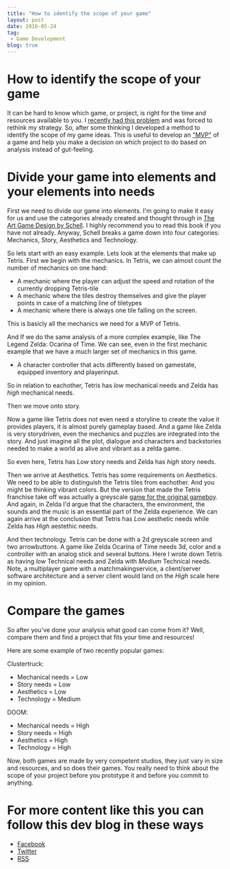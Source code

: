```yaml
---
title: "How to identify the scope of your game"
layout: post
date: 2016-05-24
tag:
 - Game Development
blog: true
---
```

# How to identify the scope of your game
It can be hard to know which game, or project, is right for the time and resources available to you. I [recently had this problem](/bamsing-day-12/) and was forced to rethink my strategy. So, after some thinking I developed a method to identify the scope of my game ideas. This is useful to develop an ["MVP"](https://en.wikipedia.org/wiki/Minimum_viable_product) of a game and help you make a decision on which project to do based on analysis instead of gut-feeling.

# Divide your game into elements and your elements into needs

First we need to divide our game into elements. I'm going to make it easy for us and use the categories already created and thought through in [The Art Game Design by Schell](http://www.amazon.com/Art-Game-Design-book-lenses/dp/0123694965). I highly recommend you to read this book if you have not already. Anyway, Schell breaks a game down into four categories:
Mechanics, Story, Aesthetics and Technology.

So lets start with an easy example. Lets look at the elements that make up Tetris.
First we begin with the mechanics.
In Tetris, we can almost count the number of mechanics on one hand:

 * A mechanic where the player can adjust the speed and rotation of the currently dropping Tetris-tile
 * A mechanic where the tiles destroy themselves and give the player points in case of a matching line of tiletypes
 * A mechanic where there is always one tile falling on the screen.

This is basicly all the mechanics we need for a MVP of Tetris.

And If we do the same analysis of a more complex example, like The Legend Zelda: Ocarina of Time. We can see, even in the first mechanic example that we have a much larger set of mechanics in this game.

 * A character controller that acts differently based on gamestate, equipped inventory and playerinput.

So in relation to eachother, Tetris has _low_ mechanical needs and Zelda has _high_ mechanical needs.

Then we move onto story.

Now a game like Tetris does not even need a storyline to create the value it provides players, it is almost purely gameplay based. And a game like Zelda is very storydriven, even the mechanics and puzzles are integrated into the story. And just imagine all the plot, dialogue and characters and backstories needed to make a world as alive and vibrant as a zelda game.

So even here, Tetris has _Low_ story needs and Zelda has _high_ story needs.

Then we arrive at Aesthetics. Tetris has some requirements on Aesthetics. We need to be able to distinguish the Tetris tiles from eachother. And you might be thinking vibrant colors. But the version that made the Tetris franchise take off was actually a greyscale [game for the original gameboy](https://en.wikipedia.org/wiki/Tetris_(Game_Boy)). And again, in Zelda I'd argue that the characters, the environment, the sounds and the music is an essential part of the Zelda experience. We can again arrive at the conclusion that Tetris has _Low_ aesthetic needs while Zelda has _High_ aestethic needs.

And then technology. Tetris can be done with a 2d greyscale screen and two arrowbuttons. A game like Zelda Ocarina of Time needs 3d, color and a controller with an analog stick and several buttons.
Here I wrote down Tetris as having _low_ Technical needs and Zelda with _Medium_ Technical needs. Note, a multiplayer game with a matchmakingservice, a client/server software architecture and a server client would land on the _High_ scale here in my opinion.

# Compare the games
So after you've done your analysis what good can come from it? Well, compare them and find a project that fits your time and resources!

Here are some example of two recently popular games:

Clustertruck:

 * Mechanical needs = Low
 * Story needs = Low
 * Aesthetics = Low
 * Technology = Medium

DOOM:

 * Mechanical needs = High
 * Story needs = High
 * Aesthetics = High
 * Technology = High

Now, both games are made by very competent studios, they just vary in size and resources, and so does their games. You really need to think about the scope of your project before you prototype it and before you commit to anything.

# For more content like this you can follow this dev blog in these ways

 - [Facebook](http://Facebook.com/kirikorostudios)
 - [Twitter](http://twitter.com/happypwn)
 - [RSS](http://kirikoro.com/feed.xml)
